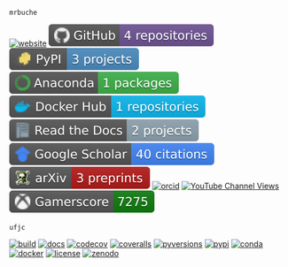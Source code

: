 ``mrbuche``

[![website](https://img.shields.io/website?down_message=offline&up_message=online&url=https%3A%2F%2Fmrbuche.github.io&label=Website&logo=realm)](https://mrbuche.github.io/) [![github](https://raw.githubusercontent.com/mrbuche/mrbuche/data/badges/github-repos-count.svg)](https://github.com/mrbuche/mrbuche/blob/main/REPOSITORIES.md) [![pypi](https://raw.githubusercontent.com/mrbuche/mrbuche/data/badges/pypi-projects-count.svg)](https://pypi.org/user/mrbuche/) [![anaconda](https://raw.githubusercontent.com/mrbuche/mrbuche/data/badges/anaconda-packages-count.svg)](https://anaconda.org/mrbuche) [![docker](https://raw.githubusercontent.com/mrbuche/mrbuche/data/badges/docker-hub-repos-count.svg)](https://hub.docker.com/u/mrbuche) [![rtd](https://raw.githubusercontent.com/mrbuche/mrbuche/data/badges/rtd-projects-count.svg)](https://readthedocs.org/profiles/mrbuche/) [![scholar](https://raw.githubusercontent.com/mrbuche/mrbuche/data/badges/google-scholar-citations-total.svg)](https://scholar.google.com/citations?user=YJ8Ei6AAAAAJ&hl) [![arXiv](https://raw.githubusercontent.com/mrbuche/mrbuche/data/badges/arxiv-preprints-count.svg)](https://arxiv.org/search/?searchtype=author&query=Buche%2C+M+R) [![orcid](https://img.shields.io/badge/ORCID-0000--0003--1892--0502-red?color=a6ce39&logo=orcid&logoColor=a6ce39)](https://orcid.org/0000-0003-1892-0502) [![YouTube Channel Views](https://img.shields.io/youtube/channel/views/UCb_NjvAO66L3vUPT1e7x7ag?color=ff0000&label=Views&logo=youtube&logoColor=ff0000&style=flat)](https://youtube.com/channel/UCb_NjvAO66L3vUPT1e7x7ag) [![xbox](https://raw.githubusercontent.com/mrbuche/mrbuche/data/badges/xbox-gamerscore.svg)](https://account.xbox.com/en-us/profile?gamertag=mrbuche88)

`ufjc`

[![build](https://img.shields.io/github/workflow/status/sandialabs/ufjc/main?label=GitHub&logo=github)](https://github.com/sandialabs/ufjc)
[![docs](https://img.shields.io/readthedocs/ufjc?logo=readthedocs&label=Read%20the%20Docs)](https://ufjc.readthedocs.io/en/latest/)
[![codecov](https://img.shields.io/codecov/c/github/sandialabs/ufjc?label=Codecov&logo=codecov)](https://codecov.io/gh/sandialabs/ufjc)
[![coveralls](https://img.shields.io/coveralls/github/sandialabs/ufjc?logo=coveralls&label=Coveralls)](https://coveralls.io/github/sandialabs/ufjc?branch=main)
[![pyversions](https://img.shields.io/pypi/pyversions/ufjc.svg?logo=python&logoColor=FBE072&color=4B8BBE&label=Python)](https://pypi.org/project/ufjc/)
[![pypi](https://img.shields.io/pypi/v/ufjc?logo=pypi&logoColor=FBE072&label=PyPI&color=4B8BBE)](https://pypi.org/project/ufjc/)
[![conda](https://img.shields.io/conda/v/mrbuche/ufjc.svg?logo=anaconda&color=3EB049&label=Anaconda)](https://anaconda.org/mrbuche/ufjc/)
[![docker](https://img.shields.io/docker/v/mrbuche/ufjc?color=0db7ed&label=Docker%20Hub&logo=docker&logoColor=0db7ed)](https://hub.docker.com/r/mrbuche/ufjc)
[![license](https://img.shields.io/github/license/sandialabs/ufjc?label=License)](https://github.com/sandialabs/ufjc/blob/main/LICENSE)
[![zenodo](https://zenodo.org/badge/DOI/10.5281/zenodo.6114263.svg)](https://doi.org/10.5281/zenodo.6114263)
